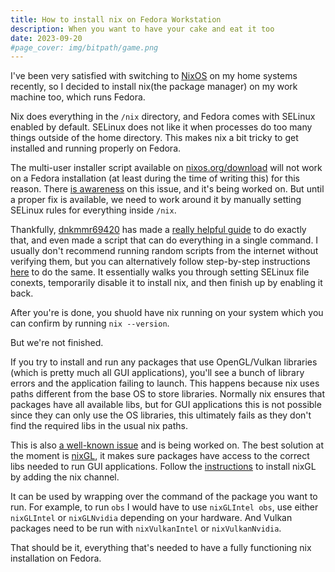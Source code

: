 ```yaml
---
title: How to install nix on Fedora Workstation
description: When you want to have your cake and eat it too
date: 2023-09-20
#page_cover: img/bitpath/game.png
---
```


I've been very satisfied with switching to [NixOS](https://nixos.org/) on my home systems recently,
so I decided to install nix(the package manager) on my work machine too, which runs Fedora.

Nix does everything in the `/nix` directory,
and Fedora comes with SELinux enabled by default.
SELinux does not like it when processes do too many things outside of the home directory.
This makes nix a bit tricky to get installed and running properly on Fedora.

The multi-user installer script available on [nixos.org/download](https://nixos.org/download) will not work
on a Fedora installation (at least during the time of writing this) for this reason.
There [is awareness](https://github.com/NixOS/nix/issues/2374) on this issue, and it's being worked on. But until a proper fix is available, we need to work around it by manually setting SELinux rules for everything inside `/nix`.

Thankfully, [dnkmmr69420](https://github.com/dnkmmr69420) has made a [really helpful guide](https://github.com/dnkmmr69420/nix-installer-scripts) to do exactly that, and even made a script that can do everything in a single command.
I usually don't recommend running random scripts from the internet without verifying them,
but you can alternatively follow step-by-step instructions [here](https://github.com/dnkmmr69420/nix-installer-scripts/blob/main/docs/selinux-nix-manual-install-guide.md) to do the same.
It essentially walks you through setting SELinux file conexts,
temporarily disable it to install nix, and then finish up by enabling it back.

After you're is done, you shuold have nix running on your system which you can confirm by running `nix --version`.

But we're not finished.

If you try to install and run any packages that use OpenGL/Vulkan libraries (which is pretty much all GUI applications),
you'll see a bunch of library errors and the application failing to launch.
This happens because nix uses paths different from the base OS to store libraries.
Normally nix ensures that packages have all available libs, but for GUI applications this is not possible since they can only use the OS libraries,
this ultimately fails as they don't find the required libs in the usual nix paths.

This is also [a well-known issue](https://github.com/NixOS/nixpkgs/issues/9415) and is being worked on.
The best solution at the moment is [nixGL](https://github.com/nix-community/nixGL), it makes sure packages have access to the correct libs needed to run GUI applications.
Follow the [instructions](https://github.com/nix-community/nixGL#installation) to install nixGL by adding the nix channel.

It can be used by wrapping over the command of the package you want to run.
For example, to run `obs` I would have to use `nixGLIntel obs`, use either `nixGLIntel` or `nixGLNvidia` depending on your hardware.
And Vulkan packages need to be run with `nixVulkanIntel` or `nixVulkanNvidia`.

That should be it, everything that's needed to have a fully functioning nix installation on Fedora.
